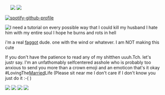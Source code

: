       ![](https://files.catbox.moe/e9dbjd.webp) ![](https://files.catbox.moe/g5i6fj.gif)

[![spotify-github-profile](https://spotify-github-profile.kittinanx.com/api/view?uid=31r3run7mxwwbc7mrb6xp2dgrpnm&cover_image=true&theme=novatorem&show_offline=false&background_color=342828&interchange=false&bar_color=8ecc5c&bar_color_cover=false)](https://github.com/kittinan/spotify-github-profile)

![I need a tutorial on every possible way that I could kill my husband I hate him with my entire soul I hope he burns and rots in hell](https://github.com/user-attachments/assets/82d00427-9ab6-441c-87ac-354f441f515f)


i'm a real [faggot](https://nodtotherhythm.com/) dude. one with the wind or whatever. I am NOT making this cute

If you don't have the patience to read any of my shitthen uuuh.Tch. let's justr say. I'm an unfathomably selfcentered asshole who is probably too anxious to send you more than a crown emoji and an emoticon that's it okay #LovingThe[Married](https://en.pronouns.page/@bIacksorroww)Life (Please sit near me I don't care if I don't know you just do it :-( )


![](https://external-media.spacehey.net/media/saam-RDZ0PXluSFZjrOADbsUY8zP4BTqAOSqG6sRLtnE=/https://files.catbox.moe/vlhb6f.gif) ![](https://64.media.tumblr.com/6b077cc9ad2d26c512cc998bf876343c/b5a0dbea8d74c48d-7a/s250x400/e5dfa84820e7c078bc7c41f8a0d1a32bc0591c55.gifv) ![](https://files.catbox.moe/zketjf.webp) ![](https://external-media.spacehey.net/media/s1hhNaTtz9KY7NB1a-jFJtDY0hLCZnGsyodnOetL-KhI=/https://64.media.tumblr.com/6f238380efb2b38d1bd4297177a72b30/4afcae17dd1c4408-58/s250x400/d2e51539576d23eb315afbd5ee5b0084de2fed4d.gifv)
